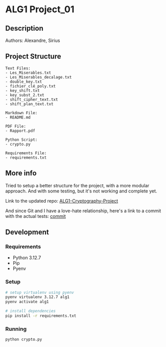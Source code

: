 # ALG1 Project_01

## Description

Authors: Alexandre, Sirius

## Project Structure

```
Text Files:
- Les_Miserables.txt
- Les_Miserables_decalage.txt
- double_key.txt
- fichier_clé_poly.txt
- key_shift.txt
- key_subst_2.txt
- shift_cipher_text.txt
- shift_plan_text.txt

Markdown File:
- README.md

PDF File:
- Rapport.pdf

Python Script:
- crypto.py

Requirements File:
- requirements.txt

```

## More info

Tried to setup a better structure for the project, with a more modular approach.
And with some testing, but it's not working and complete yet.

Link to the updated repo: [ALG1-Cryptography-Project](https://github.com/siriusnottin/ALG1-Cryptography-Project/tree/dev)

And since Git and I have a love-hate relationship, here's a link to a commit with the actual tests: [commit](https://github.com/siriusnottin/ALG1-Cryptography-Project/commit/470ce7604dbbec7b0ef0c474c70310e9d3a9b453#diff-dd72c48ca0bd1801ba8f0d11f73481cfa3b51beaa7d802ac8fb19ee414254d35)

## Development

### Requirements

- Python 3.12.7
- Pip
- Pyenv

### Setup

```bash
# setup virtualenv using pyenv
pyenv virtualenv 3.12.7 alg1
pyenv activate alg1

# install dependencies
pip install -r requirements.txt
```

### Running

```bash
python crypto.py
```
